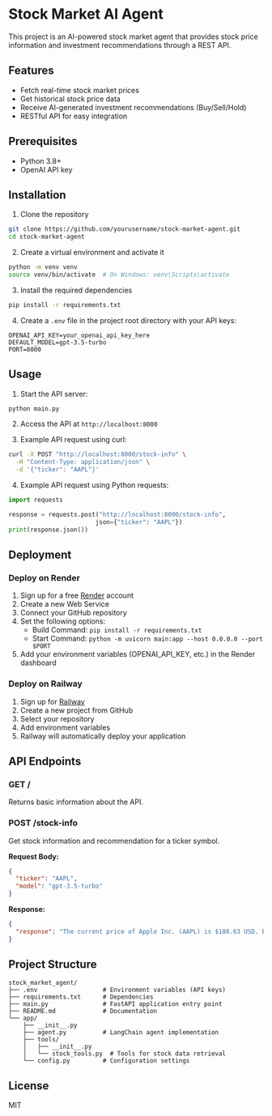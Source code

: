 # Stock Market AI Agent

This project is an AI-powered stock market agent that provides stock price information and investment recommendations through a REST API.

## Features

- Fetch real-time stock market prices
- Get historical stock price data
- Receive AI-generated investment recommendations (Buy/Sell/Hold)
- RESTful API for easy integration

## Prerequisites

- Python 3.8+
- OpenAI API key

## Installation

1. Clone the repository
```bash
git clone https://github.com/yourusername/stock-market-agent.git
cd stock-market-agent
```

2. Create a virtual environment and activate it
```bash
python -m venv venv
source venv/bin/activate  # On Windows: venv\Scripts\activate
```

3. Install the required dependencies
```bash
pip install -r requirements.txt
```

4. Create a `.env` file in the project root directory with your API keys:
```
OPENAI_API_KEY=your_openai_api_key_here
DEFAULT_MODEL=gpt-3.5-turbo
PORT=8000
```

## Usage

1. Start the API server:
```bash
python main.py
```

2. Access the API at `http://localhost:8000`

3. Example API request using curl:
```bash
curl -X POST "http://localhost:8000/stock-info" \
  -H "Content-Type: application/json" \
  -d '{"ticker": "AAPL"}'
```

4. Example API request using Python requests:
```python
import requests

response = requests.post("http://localhost:8000/stock-info", 
                        json={"ticker": "AAPL"})
print(response.json())
```

## Deployment

### Deploy on Render

1. Sign up for a free [Render](https://render.com/) account
2. Create a new Web Service
3. Connect your GitHub repository
4. Set the following options:
   - Build Command: `pip install -r requirements.txt`
   - Start Command: `python -m uvicorn main:app --host 0.0.0.0 --port $PORT`
5. Add your environment variables (OPENAI_API_KEY, etc.) in the Render dashboard

### Deploy on Railway

1. Sign up for [Railway](https://railway.app/)
2. Create a new project from GitHub
3. Select your repository
4. Add environment variables
5. Railway will automatically deploy your application

## API Endpoints

### GET /

Returns basic information about the API.

### POST /stock-info

Get stock information and recommendation for a ticker symbol.

**Request Body:**
```json
{
  "ticker": "AAPL",
  "model": "gpt-3.5-turbo"  
}
```

**Response:**
```json
{
  "response": "The current price of Apple Inc. (AAPL) is $188.63 USD. Based on recent performance and financial metrics, I would recommend a BUY. The company shows strong fundamentals with a market cap of $2.94T, a PE ratio of 29.4, and a dividend yield of 0.5%. The stock is trading closer to its 52-week low ($158.77) than its high ($227.94), potentially offering good value. Recent product announcements and consistent revenue growth support this recommendation."
}
```

## Project Structure

```
stock_market_agent/
├── .env                  # Environment variables (API keys)
├── requirements.txt      # Dependencies
├── main.py               # FastAPI application entry point
├── README.md             # Documentation
└── app/
    ├── __init__.py
    ├── agent.py          # LangChain agent implementation
    ├── tools/
    │   ├── __init__.py
    │   └── stock_tools.py  # Tools for stock data retrieval
    └── config.py         # Configuration settings
```

## License

MIT
